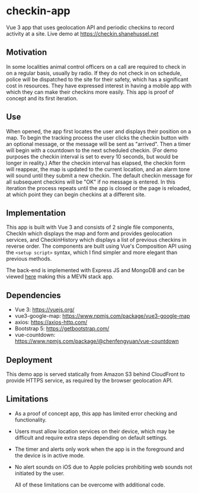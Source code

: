 # checkin-app
Vue 3 app that uses geolocation API and periodic checkins to record activity at a site. Live demo at https://checkin.shanehussel.net

## Motivation
In some localities animal control officers on a call are required to check in on a regular basis, usually by radio. If they do not check in on schedule, police will be dispatched to the site for their safety, which has a significant cost in resources. They have expressed interest in having a mobile app with which they can make their checkins more easily. This app is proof of concept and its first iteration.

## Use
When opened, the app first locates the user and displays their position on a map. To begin the tracking process the user clicks the checkin button with an optional message, or the message will be sent as "arrived". Then a timer will begin with a countdown to the next scheduled checkin. (For demo purposes the checkin interval is set to every 10 seconds, but would be longer in reality.) After the checkin interval has elapsed, the checkin form will reappear, the map is updated to the current location, and an alarm tone will sound until they submit a new checkin. The default checkin message for all subsequent checkins will be "OK" if no message is entered. In this iteration the process repeats until the app is closed or the page is reloaded, at which point they can begin checkins at a different site.

## Implementation
This app is built with Vue 3 and consists of 2 single file components, CheckIn which displays the map and form and provides geolocation services, and CheckinHistory which displays a list of previous checkins in reverse order. The components are built using Vue's Composition API using the `<setup script>` syntax, which I find simpler and more elegant than previous methods.

The back-end is implemented with Express JS and MongoDB and can be viewed [here](https://github.com/shussel/checkin-api) making this a MEVN stack app.

## Dependencies
- Vue 3: https://vuejs.org/
- vue3-google-map: https://www.npmjs.com/package/vue3-google-map
- axios: https://axios-http.com/
- Bootstrap 5: https://getbootstrap.com/
- vue-countdown: https://www.npmjs.com/package/@chenfengyuan/vue-countdown

## Deployment
This demo app is served statically from Amazon S3 behind CloudFront to provide HTTPS service, as required by the browser geolocation API.

## Limitations
- As a proof of concept app, this app has limited error checking and functionality.
- Users must allow location services on their device, which may be difficult and require extra steps depending on default settings.
- The timer and alerts only work when the app is in the foreground and the device is in active mode.
- No alert sounds on iOS due to Apple policies prohibiting web sounds not initiated by the user.

  All of these limitations can be overcome with additional code.
